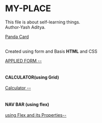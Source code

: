 # MY-PLACE
This file is about self-learning things.
<br/>
Author-Yash Aditya.



<a href="https://incomparable-madeleine-a7f33c.netlify.app/"> Panda Card </a>
</br> </br>
<p> Created using form and Basis <strong>HTML</strong> and CSS </p> 
<a href="https://melodic-fairy-600f7f.netlify.app/">APPLIED FORM -- </a>
</br> </br>
<h4>CALCULATOR(using Grid)</h4>

<a href="https://precious-macaron-3905e6.netlify.app/">Calculator -- </a>
</br> </br>
<h4>NAV BAR (using flex)</h4>

<a href="https://effervescent-gingersnap-47b3e1.netlify.app/">using Flex and its Properties-- </a>
